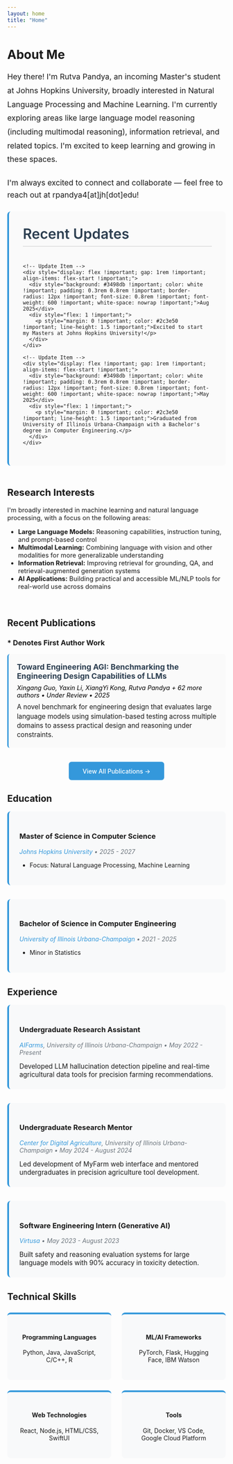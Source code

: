 ```yaml
---
layout: home
title: "Home"
---
```


<div class="intro-section">
 <h1>About Me</h1>
  <p class="intro-description" style="font-size: 1.1rem !important; line-height: 1.8 !important;">
    Hey there! I'm Rutva Pandya, an incoming Master's student at Johns Hopkins University, broadly interested in Natural Language Processing and Machine Learning. I'm currently exploring areas like large language model reasoning (including multimodal reasoning), information retrieval, and related topics. I'm excited to keep learning and growing in these spaces.
  </p>
  <p style="font-size: 1.1rem !important; margin-top: 1.5rem !important; margin-bottom: 1.5rem !important; line-height: 1.6 !important;">
    I'm always excited to connect and collaborate — feel free to reach out at rpandya4[at]jh[dot]edu!
  </p>
</div>

<!-- Recent Updates Section with light grey background -->
<div style="background: #fafafa !important; padding: 2rem !important; border-radius: 8px !important; margin: 0 0 3rem 0 !important; border-left: 4px solid #3498db !important;">
  <h2 style="font-size: 2rem !important; font-weight: 600 !important; color: #2c3e50 !important; margin: 0 0 1.5rem 0 !important; border-bottom: 2px solid #e0e0e0 !important; padding-bottom: 0.5rem !important;">Recent Updates</h2>
  
  <div style="display: flex !important; flex-direction: column !important; gap: 1.5rem !important;">
    
    <!-- Update Item -->
    <div style="display: flex !important; gap: 1rem !important; align-items: flex-start !important;">
      <div style="background: #3498db !important; color: white !important; padding: 0.3rem 0.8rem !important; border-radius: 12px !important; font-size: 0.8rem !important; font-weight: 600 !important; white-space: nowrap !important;">Aug 2025</div>
      <div style="flex: 1 !important;">
        <p style="margin: 0 !important; color: #2c3e50 !important; line-height: 1.5 !important;">Excited to start my Masters at Johns Hopkins University!</p>
      </div>
    </div>
    
    <!-- Update Item -->
    <div style="display: flex !important; gap: 1rem !important; align-items: flex-start !important;">
      <div style="background: #3498db !important; color: white !important; padding: 0.3rem 0.8rem !important; border-radius: 12px !important; font-size: 0.8rem !important; font-weight: 600 !important; white-space: nowrap !important;">May 2025</div>
      <div style="flex: 1 !important;">
        <p style="margin: 0 !important; color: #2c3e50 !important; line-height: 1.5 !important;">Graduated from University of Illinois Urbana-Champaign with a Bachelor's degree in Computer Engineering.</p>
      </div>
    </div>
    
  </div>
</div>

<div class="content-section" style="font-size: 1.05em; padding-bottom: 1.2em; margin-bottom: 2em;">
  <h2>Research Interests</h2>
  <p>I'm broadly interested in machine learning and natural language processing, with a focus on the following areas:</p>
  
  <ul>
    <li><strong>Large Language Models:</strong> Reasoning capabilities, instruction tuning, and prompt-based control</li>
    <li><strong>Multimodal Learning:</strong> Combining language with vision and other modalities for more generalizable understanding</li>
    <li><strong>Information Retrieval:</strong> Improving retrieval for grounding, QA, and retrieval-augmented generation systems</li>
    <li><strong>AI Applications:</strong> Building practical and accessible ML/NLP tools for real-world use across domains</li>
  </ul>
</div>

<div class="content-section">
  <h2>Recent Publications</h2>
  <h3>* Denotes First Author Work</h3>
  
  <!-- Publication items with clickable title -->
  <div style="margin-bottom: 1.5rem; padding: 1.2rem; background: #fafafa; border-radius: 6px; border-left: 3px solid #3498db;">
    <h4 style="margin: 0 0 0.5rem 0; font-size: 1.1rem;">
      <a href="https://your-paper-link-here.com" target="_blank" style="color: #2c3e50; text-decoration: none; transition: color 0.2s ease;" onmouseover="this.style.color='#3498db'" onmouseout="this.style.color='#2c3e50'">
        Toward Engineering AGI: Benchmarking the Engineering Design Capabilities of LLMs
      </a>
    </h4>
    <p style="margin: 0 0 0.5rem 0; font-style: italic; color: rgb(0, 0, 0); font-size: 0.9rem;">Xingang Guo, Yaxin Li, XiangYi Kong, Rutva Pandya + 62 more authors • Under Review • 2025</p>
    <p style="margin: 0; font-size: 0.95rem; line-height: 1.4;">A novel benchmark for engineering design that evaluates large language models using simulation-based testing across multiple domains to assess practical design and reasoning under constraints.</p>
  </div>
  
  <!-- Link to full publications -->
  <div style="text-align: center; margin-top: 2rem;">
    <a href="/publications/" style="display: inline-block; padding: 0.8rem 2rem; background: #3498db; color: white; text-decoration: none; border-radius: 6px; font-weight: 500; transition: background 0.2s ease;" onmouseover="this.style.background='#2980b9'" onmouseout="this.style.background='#3498db'">
      View All Publications →
    </a>
  </div>
</div>

<div class="content-section">
  <h2>Education</h2>
  
  <div style="margin-bottom: 2rem; padding: 1.5rem; background: #f8f9fa; border-radius: 8px; border-left: 4px solid #3498db;">
    <h3>Master of Science in Computer Science</h3>
    <p style="font-style: italic; color: #6c757d;">
      <a href="https://www.jhu.edu/" target="_blank" style="color: #3498db; text-decoration: none;" onmouseover="this.style.textDecoration='underline'" onmouseout="this.style.textDecoration='none'">Johns Hopkins University</a> • 2025 - 2027
    </p>
    <ul>
      <li>Focus: Natural Language Processing, Machine Learning</li>
    </ul>
  </div>

  <div style="margin-bottom: 2rem; padding: 1.5rem; background: #f8f9fa; border-radius: 8px; border-left: 4px solid #3498db;">
    <h3>Bachelor of Science in Computer Engineering</h3>
    <p style="font-style: italic; color: #6c757d;">
      <a href="https://illinois.edu/" target="_blank" style="color: #3498db; text-decoration: none;" onmouseover="this.style.textDecoration='underline'" onmouseout="this.style.textDecoration='none'">University of Illinois Urbana-Champaign</a> • 2021 - 2025
    </p>
    <ul>
      <li>Minor in Statistics</li>
    </ul>
  </div>
</div>

<div class="content-section">
  <h2>Experience</h2>
  
  <div style="margin-bottom: 2rem; padding: 1.5rem; background: #f8f9fa; border-radius: 8px; border-left: 4px solid #3498db;">
    <h3>Undergraduate Research Assistant</h3>
    <p style="font-style: italic; color: #6c757d;">
      <a href="https://aifarms.illinois.edu/" target="_blank" style="color: #3498db; text-decoration: none;" onmouseover="this.style.textDecoration='underline'" onmouseout="this.style.textDecoration='none'">AIFarms</a>, University of Illinois Urbana-Champaign • May 2022 - Present
    </p>
    <p style="margin: 0.5rem 0 0 0; font-size: 0.95rem;">Developed LLM hallucination detection pipeline and real-time agricultural data tools for precision farming recommendations.</p>
  </div>

  <div style="margin-bottom: 2rem; padding: 1.5rem; background: #f8f9fa; border-radius: 8px; border-left: 4px solid #3498db;">
    <h3>Undergraduate Research Mentor</h3>
    <p style="font-style: italic; color: #6c757d;">
      <a href="https://digitalag.illinois.edu/" target="_blank" style="color: #3498db; text-decoration: none;" onmouseover="this.style.textDecoration='underline'" onmouseout="this.style.textDecoration='none'">Center for Digital Agriculture</a>, University of Illinois Urbana-Champaign • May 2024 - August 2024
    </p>
    <p style="margin: 0.5rem 0 0 0; font-size: 0.95rem;">Led development of MyFarm web interface and mentored undergraduates in precision agriculture tool development.</p>
  </div>

  <div style="margin-bottom: 2rem; padding: 1.5rem; background: #f8f9fa; border-radius: 8px; border-left: 4px solid #3498db;">
    <h3>Software Engineering Intern (Generative AI)</h3>
    <p style="font-style: italic; color: #6c757d;">
      <a href="https://www.virtusa.com/" target="_blank" style="color: #3498db; text-decoration: none;" onmouseover="this.style.textDecoration='underline'" onmouseout="this.style.textDecoration='none'">Virtusa</a> • May 2023 - August 2023
    </p>
    <p style="margin: 0.5rem 0 0 0; font-size: 0.95rem;">Built safety and reasoning evaluation systems for large language models with 90% accuracy in toxicity detection.</p>
  </div>
</div>

<div class="content-section">
  <h2>Technical Skills</h2>
  
  <div style="display: grid; grid-template-columns: repeat(auto-fit, minmax(200px, 1fr)); gap: 1.5rem; margin: 1.5rem 0;">
    <div style="background: #f8f9fa; padding: 1.5rem; border-radius: 8px; border-top: 4px solid #3498db; text-align: center;">
      <h4>Programming Languages</h4>
      <p>Python, Java, JavaScript, C/C++, R</p>
    </div>
    <div style="background: #f8f9fa; padding: 1.5rem; border-radius: 8px; border-top: 4px solid #3498db; text-align: center;">
      <h4>ML/AI Frameworks</h4>
      <p>PyTorch, Flask, Hugging Face, IBM Watson</p>
    </div>
    <div style="background: #f8f9fa; padding: 1.5rem; border-radius: 8px; border-top: 4px solid #3498db; text-align: center;">
      <h4>Web Technologies</h4>
      <p>React, Node.js, HTML/CSS, SwiftUI</p>
    </div>
    <div style="background: #f8f9fa; padding: 1.5rem; border-radius: 8px; border-top: 4px solid #3498db; text-align: center;">
      <h4>Tools</h4>
      <p>Git, Docker, VS Code, Google Cloud Platform</p>
    </div>
  </div>
</div>
